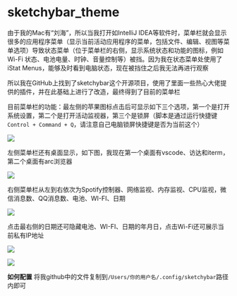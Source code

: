 # sketchybar_theme


由于我的Mac有“刘海”，所以当我打开如IntelliJ IDEA等软件时，菜单栏就会显示很多的应用程序菜单（显示当前活动应用程序的菜单，包括文件、编辑、视图等菜单选项）导致状态菜单（位于菜单栏的右侧，显示系统状态和功能的图标，例如 Wi-Fi 状态、电池电量、时钟、音量控制等）被挡。因为我在状态菜单处使用了iStat Menus，能够及时看到电脑状态，现在被挡住之后我无法再进行观察

所以我在GitHub上找到了sketchybar这个开源项目，使用了里面一些热心大佬提供的插件，并在此基础上进行了改造，最终得到了目前的菜单栏

目前菜单栏的功能：最左侧的苹果图标点击后可显示如下三个选项，第一个是打开系统设置，第二个是打开活动监视器，第三个是锁屏（脚本是通过运行快捷键`Control + Command + Q`，请注意自己电脑锁屏快捷键是否为当前这个）


![](https://cdn.jsdelivr.net/gh/codejaron/auto-image/obsidian/CleanShot%202024-06-10%20at%2013.07.20@2x.png)

左侧菜单栏还有桌面显示，如下图，我现在第一个桌面有vscode、访达和iterm，第二个桌面有arc浏览器

![](https://cdn.jsdelivr.net/gh/codejaron/auto-image/obsidian/CleanShot%202024-06-10%20at%2012.45.36@2x.png)

右侧菜单栏从左到右依次为Spotify控制器、网络监视、内存监视、CPU监视，微信消息数、QQ消息数、电池、WI-FI、日期

![](https://cdn.jsdelivr.net/gh/codejaron/auto-image/obsidian/CleanShot%202024-06-10%20at%2012.52.24@2x.png)

点击最右侧的日期还可隐藏电池、WI-FI、日期的年月日，点击Wi-Fi还可展示当前私有IP地址



![](https://cdn.jsdelivr.net/gh/codejaron/auto-image/obsidian/CleanShot%202024-06-10%20at%2013.24.24@2x.png)

![](https://cdn.jsdelivr.net/gh/codejaron/auto-image/obsidian/CleanShot%202024-06-10%20at%2013.26.14@2x.png)

**如何配置**
将我github中的文件复制到`/Users/你的用户名/.config/sketchybar`路径内即可

